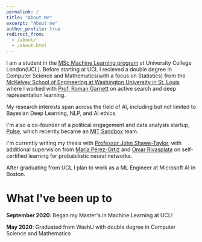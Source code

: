 ```yaml
---
permalink: /
title: "About Me"
excerpt: "About me"
author_profile: true
redirect_from: 
  - /about/
  - /about.html
---
```


I am a student in the [MSc Machine Learning program](https://www.ucl.ac.uk/prospective-students/graduate/taught-degrees/machine-learning-msc) at University College London(UCL). Before starting at UCL I recieved a double degree in Computer Science and Mathematics(with a focus on Statistics) from the [McKelvey School of Engineering at Washington University in St. Louis](https://engineering.wustl.edu/mckelvey/Pages/default.aspx) where I worked with [Prof. Roman Garnett](https://www.cse.wustl.edu/~garnett/) on active search and deep representation learning.

My research interests span across the field of AI, including but not limited to Bayesian Deep Learning, NLP, and AI ethics.

I'm also a co-founder of a political engagement and data analysis startup, [Pulse](https://pulseboard.co/), which recently became an [MIT Sandbox](https://sandbox.mit.edu/) team.

I'm currently writing my thesis with [Professor John Shawe-Taylor](http://www0.cs.ucl.ac.uk/staff/J.Shawe-Taylor/), with additional supervision from [María Pérez-Ortiz](http://mariaperezortiz.com/) and [Omar Rivasplata](https://sites.ualberta.ca/~omarr/) on self-certified learning for probabilistic neural networks.

After graduating from UCL I plan to work as a ML Engineer at Microsoft AI in Boston.

# What I've been up to

__September 2020__: Began my Master's in Machine Learning at UCL!

__May 2020__: Graduated from WashU with double degree in Computer Science and Mathematics
